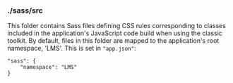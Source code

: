 ### ./sass/src

This folder contains Sass files defining CSS rules corresponding to classes
included in the application's JavaScript code build when using the classic toolkit.
By default, files in this folder are mapped to the application's root namespace, 'LMS'.
This is set in `"app.json"`:

    "sass": {
        "namespace": "LMS"
    }